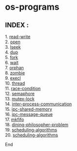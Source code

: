 # os-programs
<h2>INDEX :</h2>
1. <a href = "https://github.com/Shivansh-Thakur/os-programs/tree/main/read-write"> read-write </a><br>
2. <a href = "https://github.com/Shivansh-Thakur/os-programs/tree/main/open"> open </a><br>
3. <a href = "https://github.com/Shivansh-Thakur/os-programs/tree/main/lseek"> lseek </a><br>
4. <a href = "https://github.com/Shivansh-Thakur/os-programs/tree/main/dup"> dup </a><br>
5. <a href = "https://github.com/Shivansh-Thakur/os-programs/tree/main/fork"> fork </a><br>
6. <a href = "https://github.com/Shivansh-Thakur/os-programs/tree/main/wait"> wait </a><br>
7. <a href = "https://github.com/Shivansh-Thakur/os-programs/tree/main/orphan"> orphan </a><br>
8. <a href = "https://github.com/Shivansh-Thakur/os-programs/tree/main/zombie"> zombie </a><br>
9. <a href = "https://github.com/Shivansh-Thakur/os-programs/tree/main/execl"> execl </a><br>
10. <a href = "https://github.com/Shivansh-Thakur/os-programs/tree/main/thread"> thread </a><br> 
11. <a href = "https://github.com/Shivansh-Thakur/os-programs/tree/main/race-condition"> race-condition </a><br>
12. <a href = "https://github.com/Shivansh-Thakur/os-programs/tree/main/semaphore"> semaphore </a><br> 
13. <a href = "https://github.com/Shivansh-Thakur/os-programs/tree/main/mutex-lock">  mutex-lock </a><br>
14. <a href = "https://github.com/Shivansh-Thakur/os-programs/tree/main/inter-process-communication"> inter-process-communication </a><br>
15. <a href = "https://github.com/Shivansh-Thakur/os-programs/tree/main/inter-process-communication/ipc-shared-memory"> ipc-shared-memory </a><br> 
16. <a href = "https://github.com/Shivansh-Thakur/os-programs/tree/main/inter-process-communication/ipc-message-queue"> ipc-message-queue </a><br>
17. <a href = "https://github.com/Shivansh-Thakur/os-programs/tree/main/mkfifo"> mkfifo </a><br> 
18. <a href = "https://github.com/Shivansh-Thakur/os-programs/tree/main/dining-philosopher-problem">dining-philosopher-problem</a><br> 
19. <a href = "https://github.com/Shivansh-Thakur/os-programs/tree/main/scheduling-algorithms">scheduling-algorithms</a><br>
20. <a href = "https://github.com/Shivansh-Thakur/os-programs/tree/main/scheduling-algorithms">scheduling-algorithms</a><br> 

End
